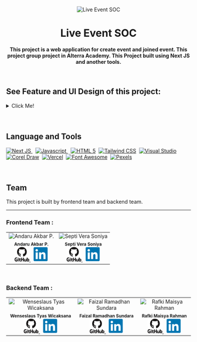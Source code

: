 <div align="center">
    <br>
        <img src="https://drive.google.com/uc?export=view&id=1sNmC93XFQW9EY2OyBT3lnpgaUZRKF1UR" alt="Live Event SOC" width="200px"/>

# Live Event SOC

<strong>This project is a web application for create event and joined event. This project group project in Alterra Academy. This Project built using Next JS and another tools.</strong>

</div>
<br>

## See Feature and UI Design of this project:

<details><summary>Click Me!</summary>

- Home Page <br>
  The first display that user see is a list of all events in this website. To see details of house, user can click on title of event.

  <img src="https://drive.google.com/uc?export=view&id=16Y1PIlVOWnte2aPMRm2Dkxb12uYmjn_i" alt="Home"/>

- Register and Login Page <br>
  Fill in all the required inputs to register.<br>
  Then, fill in email and password to log in.

  - Register Page

    <img src="https://drive.google.com/uc?export=view&id=1S8iQ5PuwsZEl-l8ABVL6rjSHFL_JTp2A" alt="Register"/>

  - Login Page

    <img src="https://drive.google.com/uc?export=view&id=1JVH3Ob-Fl5DhxVEwW9WEO7X5F0A7Ej-X" alt="Login"/>

- Details Event <br>
  Display details information about the clicked event including location, event description, and price. In this page user can see another attendees and user can read and send comment for this event.

  <img src="https://drive.google.com/uc?export=view&id=1gZpksQfP59zQXGvaX65XtmDmsWX5kIBZ" alt="Details House Page"/>

- Add event <br>
  This page will display form for user create event.

  <img src="https://drive.google.com/uc?export=view&id=1B97tPbiwQEejE1cQFQXbghBbpJQ0PXaJ" alt="Details House when Owned"/>

- Edit Event <br>
  This page will display form for user update the event.

  <img src="https://drive.google.com/uc?export=view&id=16RSfie-hqMG21BKKw5PGkmGULQoUINYs" alt="User Profile"/>

- My List Event <br>
  This page will display all list of user's event. User can edit and delete event by clicked pencil and trash button. To add event user can click plus button.

  <img src="https://drive.google.com/uc?export=view&id=1K_f8vkuRqDtXspuOQVFBEze5lw4Wjqnl" alt="History User"/>

- User Profile <br>
  This page will display information about user profile, pencil and trash button in profile details section for edit and delete account. In this page also show list of user's joined event, in this section user can cancel join event by click trash button.

  <img src="https://drive.google.com/uc?export=view&id=1tMtA48I_QtqrqcK860MSh8xgn2cJmv52" alt="List Contracor"/>

- Update Profile <br>
  This page will display form for edit user profile.

  <img src="https://drive.google.com/uc?export=view&id=19br8xQQ-guuBgQbYyEkJSreewh6E_7sJ" alt="Details Contracor"/>

</details>

<br>
<br>

## Language and Tools

<div>
    <a href="https://nextjs.org/">
    <img src="https://drive.google.com/uc?export=view&id=1ZfVbPO4GIM0U6jIamrtS-kX5XWIJmiBR" title="Next JS" alt="Next JS" width="40"/>
    </a>&nbsp;
    <a href="https://www.javascript.com/">
    <img src="https://drive.google.com/uc?export=view&id=1sYi_QrPDZEsF_1-5eQNRa84YFkcA_Qmi" title="Javascript" alt="Javascript" width="40"/>
    </a>&nbsp;
    <a href="https://www.w3schools.com/html/">
    <img src="https://drive.google.com/uc?export=view&id=1XPJKzToBlrQmMSff1NDoSCftzk0QQEJV" title="HTML 5" alt="HTML 5" width="40"/></a>&nbsp;
    <a href="https://tailwindcss.com/">
    <img src="https://drive.google.com/uc?export=view&id=16JDQ5g9o2tpjaVNMhDQ3bq_pXlQ88Dmh" title="Tailwind CSS" alt="Tailwind CSS" width="40"/></a>&nbsp;
    <a href="https://code.visualstudio.com/">
    <img src="https://drive.google.com/uc?export=view&id=1z9m4T_AYh_1O2qSCWdNn7-TmplDBgink" title="Visual Studio" alt="Visual Studio" width="40"/></a>&nbsp;
    <a href="https://www.coreldraw.com/en/">
    <img src="https://drive.google.com/uc?export=view&id=1ncsn0Zo60LKYYmWblhe5JO8h1pb6qw2P" title="Corel Draw" alt="Corel Draw" width="40"/></a>&nbsp;
    <a href="https://vercel.com/">
    <img src="https://drive.google.com/uc?export=view&id=1i3h9awG8PtKshjU2Jsv1CBns4A32Pn8C" title="Vercel" alt="Vercel" width="40"/></a>&nbsp;
    <a href="https://fontawesome.com/">
    <img src="https://drive.google.com/uc?export=view&id=1Gw_F2roJLQG0bDQhz1s8Do6QbAVOTdDB" title="Fontawesome" alt="Font Awesome" width="40"/></a>&nbsp;
    <a href="https://www.pexels.com/">
    <img src="https://drive.google.com/uc?export=view&id=1m2kYibR6oOEXBINfz8O-22Km_n8a_8NB" title="Pexels" alt="Pexels" width="40"/></a>&nbsp;
</div>
<br>
<br>

<!-- ## Deployment

This project deployed in Vercel:
<br>
<br> -->

## Team

This project is built by frontend team and backend team.

<hr>

### Frontend Team :

<table>
  <tbody>
    <tr>
      <td align="center">
        <img src="https://avatars.githubusercontent.com/u/101350715?v=4?s=100" width="100px;" alt="Andaru Akbar P."/>
          <br>
            <sub><b>Andaru Akbar P.</b></sub>
          <br>      
        <a href="https://github.com/andaruakbar">
          <img src="https://raw.githubusercontent.com/devicons/devicon/1119b9f84c0290e0f0b38982099a2bd027a48bf1/icons/github/github-original-wordmark.svg" alt="Github - Andaru Akbar P." width="40"/>
        </a>&nbsp;
        <a href="https://linkedin.com/in/andaru-akbar-270484214/">
          <img src="https://raw.githubusercontent.com/devicons/devicon/1119b9f84c0290e0f0b38982099a2bd027a48bf1/icons/linkedin/linkedin-original.svg" title="Linked In" alt="Linked In - Andaru Akbar P." width="40"/>
        </a>
      </td>
      <td align="center">
        <img src="https://avatars.githubusercontent.com/u/105417025?v=4?s=100" width="100px;" alt="Septi Vera Soniya"/>
          <br>
            <sub><b>Septi Vera Soniya</b></sub>
          <br>      
        <a href="https://github.com/Verasoniya">
          <img src="https://raw.githubusercontent.com/devicons/devicon/1119b9f84c0290e0f0b38982099a2bd027a48bf1/icons/github/github-original-wordmark.svg" alt="Github - Septi Vera Soniya" width="40"/>
        </a>&nbsp;
        <a href="https://linkedin.com/in/septi-vera-soniya-737731246/">
          <img src="https://raw.githubusercontent.com/devicons/devicon/1119b9f84c0290e0f0b38982099a2bd027a48bf1/icons/linkedin/linkedin-original.svg" title="Linked In" alt="Linked In - Septi Vera Soniya" width="40"/>
        </a>
      </td>
    </tr>
  </tbody>
</table>
<br>

### Backend Team :

<table>
  <tbody>
    <tr>
      <td align="center">
        <img src="https://avatars.githubusercontent.com/u/42569290?v=4?s=100" width="100px;" alt="Wenseslaus Tyas Wicaksana"/>
          <br>
            <sub><b>Wenseslaus Tyas Wicaksana</b></sub>
          <br>      
        <a href="https://github.com/zenseslaus">
          <img src="https://raw.githubusercontent.com/devicons/devicon/1119b9f84c0290e0f0b38982099a2bd027a48bf1/icons/github/github-original-wordmark.svg" alt="Github - Wenseslaus Tyas Wicaksana" width="40"/>
        </a>&nbsp;
        <a href="https://www.linkedin.com/in/wenseslaus-wicaksana-050595245/">
          <img src="https://raw.githubusercontent.com/devicons/devicon/1119b9f84c0290e0f0b38982099a2bd027a48bf1/icons/linkedin/linkedin-original.svg" title="Linked In" alt="Linked In - Wenseslaus Tyas Wicaksana" width="40"/>
        </a>
      </td>
      <td align="center">
        <img src="https://avatars.githubusercontent.com/u/75767019?v=4?s=100" width="100px;" alt="Faizal Ramadhan Sundara"/>
          <br>
            <sub><b>Faizal Ramadhan Sundara</b></sub>
          <br>      
        <a href="https://github.com/faizalsundara">
          <img src="https://raw.githubusercontent.com/devicons/devicon/1119b9f84c0290e0f0b38982099a2bd027a48bf1/icons/github/github-original-wordmark.svg" alt="Github - Faizal Ramadhan Sundara" width="40"/>
        </a>&nbsp;
        <a href="https://www.linkedin.com/in/faizalramadhansundara24/">
          <img src="https://raw.githubusercontent.com/devicons/devicon/1119b9f84c0290e0f0b38982099a2bd027a48bf1/icons/linkedin/linkedin-original.svg" title="Linked In" alt="Linked In - Faizal Ramadhan Sundara" width="40"/>
        </a>
      </td>
      <td align="center">
        <img src="https://avatars.githubusercontent.com/u/42085806?v=4?s=100" width="100px;" alt="Rafki Maisya Rahman"/>
          <br>
            <sub><b>Rafki Maisya Rahman</b></sub>
          <br>      
        <a href="https://github.com/Rafkimaisya">
          <img src="https://raw.githubusercontent.com/devicons/devicon/1119b9f84c0290e0f0b38982099a2bd027a48bf1/icons/github/github-original-wordmark.svg" alt="Github - Rafki Maisya Rahman" width="40"/>
        </a>&nbsp;
        <a href="https://www.linkedin.com/in/rafkimaisya/">
          <img src="https://raw.githubusercontent.com/devicons/devicon/1119b9f84c0290e0f0b38982099a2bd027a48bf1/icons/linkedin/linkedin-original.svg" title="Linked In" alt="Linked In - Rafki Maisya Rahman" width="40"/>
        </a>
      </td>
    </tr>
  </tbody>
</table>
